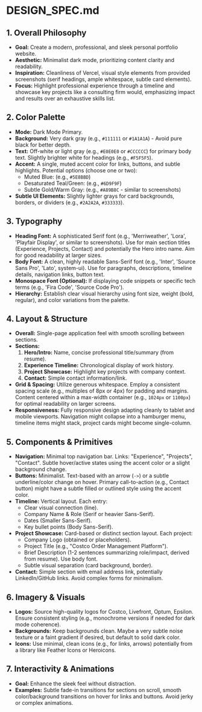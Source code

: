 # DESIGN_SPEC.md

## 1. Overall Philosophy

- **Goal:** Create a modern, professional, and sleek personal portfolio website.
- **Aesthetic:** Minimalist dark mode, prioritizing content clarity and readability.
- **Inspiration:** Cleanliness of Vercel, visual style elements from provided screenshots (serif headings, ample whitespace, subtle card elements).
- **Focus:** Highlight professional experience through a timeline and showcase key projects like a consulting firm would, emphasizing impact and results over an exhaustive skills list.

## 2. Color Palette

- **Mode:** Dark Mode Primary.
- **Background:** Very dark gray (e.g., `#111111` or `#1A1A1A`) - Avoid pure black for better depth.
- **Text:** Off-white or light gray (e.g., `#E0E0E0` or `#CCCCCC`) for primary body text. Slightly brighter white for headings (e.g., `#F5F5F5`).
- **Accent:** A single, muted accent color for links, buttons, and subtle highlights. Potential options (choose one or two):
  - Muted Blue: (e.g., `#5E8BBD`)
  - Desaturated Teal/Green: (e.g., `#6D9F9F`)
  - Subtle Gold/Warm Gray: (e.g., `#A89B8C` - similar to screenshots)
- **Subtle UI Elements:** Slightly lighter grays for card backgrounds, borders, or dividers (e.g., `#2A2A2A`, `#333333`).

## 3. Typography

- **Heading Font:** A sophisticated Serif font (e.g., 'Merriweather', 'Lora', 'Playfair Display', or similar to screenshots). Use for main section titles (Experience, Projects, Contact) and potentially the Hero intro name. Aim for good readability at larger sizes.
- **Body Font:** A clean, highly readable Sans-Serif font (e.g., 'Inter', 'Source Sans Pro', 'Lato', system-ui). Use for paragraphs, descriptions, timeline details, navigation links, button text.
- **Monospace Font (Optional):** If displaying code snippets or specific tech terms (e.g., 'Fira Code', 'Source Code Pro').
- **Hierarchy:** Establish clear visual hierarchy using font size, weight (bold, regular), and color variations from the palette.

## 4. Layout & Structure

- **Overall:** Single-page application feel with smooth scrolling between sections.
- **Sections:**
  1.  **Hero/Intro:** Name, concise professional title/summary (from resume).
  2.  **Experience Timeline:** Chronological display of work history.
  3.  **Project Showcase:** Highlight key projects with company context.
  4.  **Contact:** Simple contact information/link.
- **Grid & Spacing:** Utilize generous whitespace. Employ a consistent spacing scale (e.g., multiples of 8px or 4px) for padding and margins. Content centered within a max-width container (e.g., `1024px` or `1100px`) for optimal readability on larger screens.
- **Responsiveness:** Fully responsive design adapting cleanly to tablet and mobile viewports. Navigation might collapse into a hamburger menu, timeline items might stack, project cards might become single-column.

## 5. Components & Primitives

- **Navigation:** Minimal top navigation bar. Links: "Experience", "Projects", "Contact". Subtle hover/active states using the accent color or a slight background change.
- **Buttons:** Minimalist. Text-based with an arrow (`->`) or a subtle underline/color change on hover. Primary call-to-action (e.g., Contact button) might have a subtle filled or outlined style using the accent color.
- **Timeline:** Vertical layout. Each entry:
  - Clear visual connection (line).
  - Company Name & Role (Serif or heavier Sans-Serif).
  - Dates (Smaller Sans-Serif).
  - Key bullet points (Body Sans-Serif).
- **Project Showcase:** Card-based or distinct section layout. Each project:
  - Company Logo (obtained or placeholders).
  - Project Title (e.g., "Costco Order Management Platform").
  - Brief Description (1-2 sentences summarizing role/impact, derived from resume). Use body font.
  - Subtle visual separation (card background, border).
- **Contact:** Simple section with email address link, potentially LinkedIn/GitHub links. Avoid complex forms for minimalism.

## 6. Imagery & Visuals

- **Logos:** Source high-quality logos for Costco, Livefront, Optum, Epsilon. Ensure consistent styling (e.g., monochrome versions if needed for dark mode coherence).
- **Backgrounds:** Keep backgrounds clean. Maybe a very subtle noise texture or a faint gradient if desired, but default to solid dark color.
- **Icons:** Use minimal, clean icons (e.g., for links, arrows) potentially from a library like Feather Icons or Heroicons.

## 7. Interactivity & Animations

- **Goal:** Enhance the sleek feel without distraction.
- **Examples:** Subtle fade-in transitions for sections on scroll, smooth color/background transitions on hover for links and buttons. Avoid jerky or complex animations.
